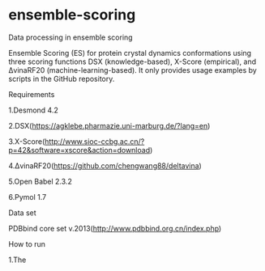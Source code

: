 # ensemble-scoring
Data processing in ensemble scoring

Ensemble Scoring (ES) for protein crystal dynamics conformations using three scoring functions DSX (knowledge-based), X-Score (empirical), and ΔvinaRF20 (machine-learning-based). It only provides usage examples by scripts in the GitHub repository.


Requirements

1.Desmond 4.2

2.DSX(https://agklebe.pharmazie.uni-marburg.de/?lang=en)

3.X-Score(http://www.sioc-ccbg.ac.cn/?p=42&software=xscore&action=download)

4.ΔvinaRF20(https://github.com/chengwang88/deltavina)

5.Open Babel 2.3.2

6.Pymol 1.7

Data set

PDBbind core set v.2013(http://www.pdbbind.org.cn/index.php)

How to run

1.The 
